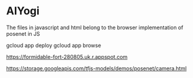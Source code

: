 # AIYogi
The files in javascript and html belong to the browser implementation of posenet in JS


gcloud app deploy
gcloud app browse

https://formidable-fort-280805.uk.r.appspot.com

https://storage.googleapis.com/tfjs-models/demos/posenet/camera.html
